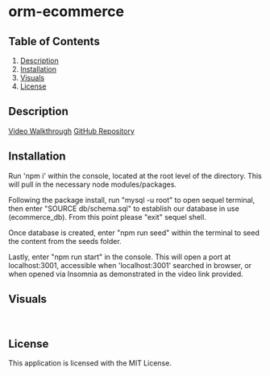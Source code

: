 # orm-ecommerce

## Table of Contents
1. [Description](#description)
2. [Installation](#installation)
3. [Visuals](#visuals)
4. [License](#license)

## Description
[Video Walkthrough]()
[GitHub Repository]()


## Installation
Run 'npm i' within the console, located at the root level of the directory. This will pull in the necessary node modules/packages.

Following the package install, run "mysql -u root" to open sequel terminal, then enter "SOURCE db/schema.sql" to establish our database in use (ecommerce_db). From this point please "exit" sequel shell. 

Once database is created, enter "npm run seed" within the terminal to seed the content from the seeds folder.

Lastly, enter "npm run start" in the console. This will open a port at localhost:3001, accessible when 'localhost:3001' searched in browser, or when opened via Insomnia as demonstrated in the video link provided.

## Visuals
![]()
![]()

## License
This application is licensed with the MIT License.